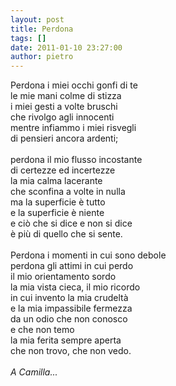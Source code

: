 ```yaml
---
layout: post
title: Perdona
tags: []
date: 2011-01-10 23:27:00
author: pietro
---
```

Perdona i miei occhi gonfi di te<br/>le mie mani colme di stizza<br/>i miei gesti a volte bruschi<br/>che rivolgo agli innocenti<br/>mentre infiammo i miei risvegli<br/>di pensieri ancora ardenti;<br/><br/>perdona il mio flusso incostante<br/>di certezze ed incertezze<br/>la mia calma lacerante<br/>che sconfina a volte in nulla<br/>ma la superficie è tutto<br/>e la superficie è niente<br/>e ciò che si dice e non si dice<br/>è più di quello che si sente.<br/><br/>Perdona i momenti in cui sono debole<br/>perdona gli attimi in cui perdo<br/>il mio orientamento sordo<br/>la mia vista cieca, il mio ricordo<br/>in cui invento la mia crudeltà<br/>e la mia impassibile fermezza<br/>da un odio che non conosco<br/>e che non temo<br/>la mia ferita sempre aperta<br/>che non trovo, che non vedo.<br/><br/><span style="font-style: italic">A Camilla...</span>
